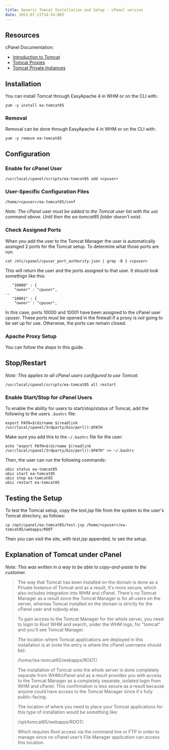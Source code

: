 ```yaml
---
title: Generic Tomcat Installation and Setup - cPanel version
date: 2021-07-21T14:54:00Z
---
```


## Resources

cPanel Documentation:
* [Introduction to Tomcat](https://docs.cpanel.net/ea4/tomcat/tomcat/)
* [Tomcat Proxies](https://docs.cpanel.net/ea4/tomcat/tomcat-proxies/)
* [Tomcat Private Instances](https://docs.cpanel.net/ea4/tomcat/tomcat-private-instances/)

## Installation

You can install Tomcat through EasyApache 4 in WHM or on the CLI with:
```
yum -y install ea-tomcat85
```

### Removal

Removal can be done through EasyApache 4 in WHM or on the CLI with:
```
yum -y remove ea-tomcat85
```

## Configuration

### Enable for cPanel User

```
/usr/local/cpanel/scripts/ea-tomcat85 add <cpuser>
```

### User-Specific Configuration Files

```
/home/<cpuser>/ea-tomcat85/conf
```
_Note: The cPanel user must be added to the Tomcat user list with the `add`
command above. Until then the _ea-tomcat85_ folder doesn't exist._

### Check Assigned Ports

When you add the user to the Tomcat Manager the user is automatically assinged 2
ports for the Tomcat setup. To determine what those ports are run:
```
cat /etc/cpanel/cpuser_port_authority.json | grep -B 1 <cpuser>
```
This will return the user and the ports assigned to that user. It should look
somethign like this:
```
   "10000" : {
  	"owner" : "cpuser",
--
   "10001" : {
  	"owner" : "cpuser",
```
In this case, ports 10000 and 10001 have been assigned to the cPanel user
_cpuser_. These ports must be opened in the firewall if a proxy is _not_ going
to be set up for use. Otherwise, the ports can remain closed. 

### Apache Proxy Setup

You can follow the steps in this guide.

## Stop/Restart

_Note: This applies to all cPanel users configured to use Tomcat._

```
/usr/local/cpanel/scripts/ea-tomcat85 all restart
```

### Enable Start/Stop for cPanel Users

To enable the ability for users to start/stop/status of Tomcat, add the
following to the users `.bashrc` file:
```
export PATH=$(dirname $(readlink /usr/local/cpanel/3rdparty/bin/perl)):$PATH
```

Make sure you add this to the `~/.bashrc` file for the user:
```
echo "export PATH=$(dirname $(readlink /usr/local/cpanel/3rdparty/bin/perl)):$PATH" >> ~/.bashrc
```

Then, the user can run the following commands:

```
ubic status ea-tomcat85
ubic start ea-tomcat85
ubic stop ea-tomcat85
ubic restart ea-tomcat85
```

## Testing the Setup

To test the Tomcat setup, copy the _test.jsp_ file from the system to the user's
Tomcat directory, as follows:
```
cp /opt/cpanel/ea-tomcat85/test.jsp /home/<cpuser>/ea-tomcat85/webapps/ROOT
```

Then you can visit the site, with _test.jsp_ appended, to see the setup.

## Explanation of Tomcat under cPanel

_Note: This was written in a way to be able to copy-and-paste to the customer._

>The way that Tomcat has been installed on the domain is done as a Private Instance of Tomcat and as a result, it's more secure, which also includes integration into WHM and cPanel.  There's no Tomcat Manager as a result since the Tomcat Manager is for all users on the server, whereas Tomcat installed on the domain is strictly for the cPanel user and nobody else.
>
>To gain access to the Tomcat Manager for the whole server, you need to login to Root WHM and search, under the WHM logo, for "tomcat" and you'll see Tomcat Manager.
>
>The location where Tomcat applications are deployed in this installation is at (note the <cpuser> entry is where the cPanel username should be):
>
>/home/<cpuser>/ea-tomcat85/webapps/ROOT/
>
>The installation of Tomcat onto the whole server is done completely separate from WHM/cPanel and as a result provides you with access to the Tomcat Manager as a completely separate, isolated login from WHM and cPanel.  This confirmation is less secure as a result because anyone could have access to the Tomcat Manager since it's fully public-facing.
>
>The location of where you need to place your Tomcat applications for this type of installation would be something like:
>
>/opt/tomcat85/webapps/ROOT/
>
>Which requires Root access via the command line or FTP in order to manage since no cPanel user’s File Manager application can access this location.

